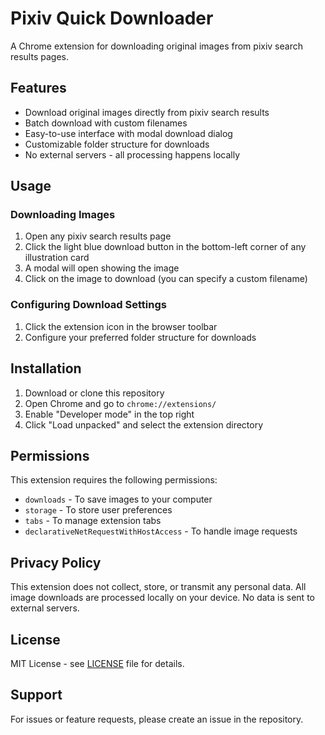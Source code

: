 # Pixiv Quick Downloader

A Chrome extension for downloading original images from pixiv search results pages.

## Features

- Download original images directly from pixiv search results
- Batch download with custom filenames
- Easy-to-use interface with modal download dialog
- Customizable folder structure for downloads
- No external servers - all processing happens locally

## Usage

### Downloading Images

1. Open any pixiv search results page
2. Click the light blue download button in the bottom-left corner of any illustration card
3. A modal will open showing the image
4. Click on the image to download (you can specify a custom filename)

### Configuring Download Settings

1. Click the extension icon in the browser toolbar
2. Configure your preferred folder structure for downloads

## Installation

1. Download or clone this repository
2. Open Chrome and go to `chrome://extensions/`
3. Enable "Developer mode" in the top right
4. Click "Load unpacked" and select the extension directory

## Permissions

This extension requires the following permissions:
- `downloads` - To save images to your computer
- `storage` - To store user preferences
- `tabs` - To manage extension tabs
- `declarativeNetRequestWithHostAccess` - To handle image requests

## Privacy Policy

This extension does not collect, store, or transmit any personal data. All image downloads are processed locally on your device. No data is sent to external servers.

## License

MIT License - see [LICENSE](LICENSE) file for details.

## Support

For issues or feature requests, please create an issue in the repository.